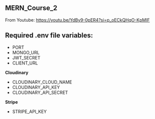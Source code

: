 ## MERN_Course_2

From Youtube: https://youtu.be/YdBy9-0pER4?si=p_oECkQHqO-KpMIF

## Required .env file variables:

- PORT
- MONGO_URL
- JWT_SECRET
- CLIENT_URL

**Cloudinary**

- CLOUDINARY_CLOUD_NAME
- CLOUDINARY_API_KEY
- CLOUDINARY_API_SECRET

**Stripe**

- STRIPE_API_KEY
